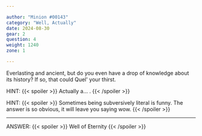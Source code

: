 ```yaml
---

author: "Minion #00143"
category: "Well, Actually"
date: 2024-08-30
gear: 2
question: 4
weight: 1240
zone: 1

---
```


Everlasting and ancient, but do you even have a drop of knowledge about its history? If so, that could Quel' your thirst.

HINT: {{< spoiler >}} Actually a... . {{< /spoiler >}}

HINT: {{< spoiler >}} Sometimes being subversively literal is funny. The answer is so obvious, it will leave you saying wow. {{< /spoiler >}}

---

ANSWER: {{< spoiler >}} Well of Eternity {{< /spoiler >}}

